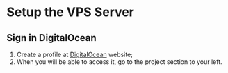 # Setup the VPS Server
## Sign in DigitalOcean
1. Create a profile at [DigitalOcean](https://www.digitalocean.com/try/developer-brand?utm_campaign=amer_brand_kw_en_cpc&utm_adgroup=digitalocean_exact_exact&_keyword=digitalocean&_device=c&_adposition=&utm_content=conversion&utm_medium=cpc&utm_source=google&gclid=Cj0KCQjw-JyUBhCuARIsANUqQ_JRBXlK7yRkm53Bi9aVY71WVapTh3yNNCjzfUifL8i6LrWCruvSZfgaAvCTEALw_wcB) website;
2. When you will be able to access it, go to the project section to your left.
